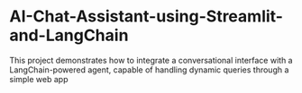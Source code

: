 # AI-Chat-Assistant-using-Streamlit-and-LangChain
This project demonstrates how to integrate a conversational interface with a LangChain-powered agent, capable of handling dynamic queries through a simple web app
